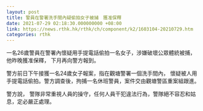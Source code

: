 ```yaml
---
layout: post
title: 警員在警署洗手間內疑偷拍女子被捕　獲准保釋
date: 2021-07-29 02:18:30.000000000 +08:00
link: https://news.rthk.hk/rthk/ch/component/k2/1603104-20210729.htm
categories: rthk
---
```


一名26歲警員在警署內懷疑用手提電話偷拍一名女子，涉嫌破壞公眾體統被捕，他昨晚獲准保釋， 下月再向警方報到。

警方前日下午接獲一名24歲女子報案，指在觀塘警署一個洗手間內， 懷疑被人用手提電話偷拍。警方調查後，拘捕一名休班警員，案件交由觀塘警區重案組跟進。

警方說， 警隊非常重視人員的操守，任何人員干犯違法行為，警隊絕不容忍和姑息，定必嚴正處理。
